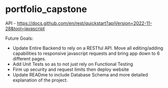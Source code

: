# portfolio_capstone

API - https://docs.github.com/en/rest/quickstart?apiVersion=2022-11-28&tool=javascript

Future Goals: 
 - Update Entire Backend to rely on a RESTful API.  Move all editing/adding capabilities to responsive javascript requests and bring app down to 6 different pages.
 - Add Unit Tests so as to not just rely on Functional Testing
 - Firm up security and request limits then deploy website
 - Update READme to include Database Schema and more detailed explanation of the project.
